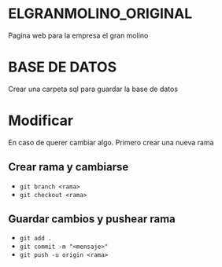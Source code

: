 # ELGRANMOLINO_ORIGINAL
Pagina web para la empresa el gran molino

# BASE DE DATOS
Crear una carpeta sql para guardar la base de datos

# Modificar
En caso de querer cambiar algo. Primero crear una nueva rama

## Crear rama y cambiarse
- `git branch <rama>`
- `git checkout <rama>`

## Guardar cambios y pushear rama
- `git add .`
- `git commit -m "<mensaje>"`
- `git push -u origin <rama>`
